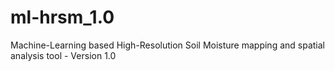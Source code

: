 # ml-hrsm_1.0
Machine-Learning based High-Resolution Soil Moisture mapping and spatial analysis tool - Version 1.0
